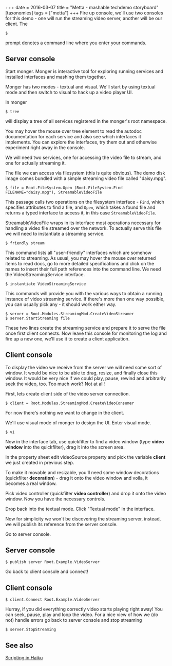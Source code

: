 +++
date = 2016-03-07
title = "Metta - mashable techdemo storyboard"
[taxonomies]
tags = ["metta"]
+++
Fire up console, we'll use two consoles for this demo - one will run the streaming video server, another will be our client. The

    $

prompt denotes a command line where you enter your commands.

<!-- more -->

## Server console

Start monger. Monger is interactive tool for exploring running services and installed interfaces and mashing them together.

Monger has two modes - textual and visual. We'll start by using textual mode and then switch to visual to hack up a video player UI.

In monger

    $ tree

will display a tree of all services registered in the monger's root namespace.

You may hover the mouse over tree element to read the autodoc documentation for each service and also see which interfaces it implements. You can explore the interfaces, try them out and otherwise experiment right away in the console.

We will need two services, one for accessing the video file to stream, and one for actually streaming it.

The file we can access via filesystem (this is quite obvious). The demo disk image comes bundled with a simple streaming video file called "daisy.mpg".


    $ file = Root.FileSystem.Open (Root.FileSystem.Find FILENAME="daisy.mpg"), StreamableVideoFile

This passage calls two operations on the filesystem interface - `Find`, which specifies attributes to find a file, and `Open`, which takes a found file and returns a typed interface to access it, in this case `StreamableVideoFile`.

StreamableVideoFile wraps in its interface most operations necessary for handling a video file streamed over the network. To actually serve this file we will need to instantiate a streaming service.

    $ friendly stream

This command lists all "user-friendly" interfaces which are somehow related to streaming. As usual, you may hover the mouse over returned items to read docs, go to more detailed specifications and click on the names to insert their full path references into the command line. We need the VideoStreamingService interface.

    $ instantiate VideoStreamingService

This commands will provide you with the various ways to obtain a running instance of video streaming service. If there's more than one way possible, you can usually pick any - it should work either way.

    $ server = Root.Modules.StreamingMod.CreateVideoStreamer
    $ server.StartStreaming file

These two lines create the streaming service and prepare it to serve the file once first client connects. Now leave this console for monitoring the log and fire up a new one, we'll use it to create a client application.

## Client console

To display the video we receive from the server we will need some sort of window. It would be nice to be able to drag, resize, and finally close this window. It would be very nice if we could play, pause, rewind and arbitrarily seek the video, too. Too much work? Not at all!

First, lets create client side of the video server connection.

    $ client = Root.Modules.StreamingMod.CreateVideoConsumer

For now there's nothing we want to change in the client.

We'll use visual mode of monger to design the UI. Enter visual mode.

    $ vi

Now in the interface tab, use quickfilter to find a video window (type **video window** into the quickfilter), drag it into the screen area.

In the property sheet edit videoSource property and pick the variable **client** we just created in previous step.

To make it movable and resizable, you'll need some window decorations (quickfilter **decoration**) - drag it onto the video window and voila, it becomes a real window.

Pick video controller (quickfilter **video controller**) and drop it onto the video window. Now you have the necessary controls.

Drop back into the textual mode. Click "Textual mode" in the interface.

Now for simplicity we won't be discovering the streaming server, instead, we will publish its reference from the server console.

Go to server console.

## Server console

    $ publish server Root.Example.VideoServer

Go back to client console and connect!

## Client console

    $ client.Connect Root.Example.VideoServer

Hurray, if you did everything correctly video starts playing right away! You can seek, pause, play and loop the video. For a nice view of how we (do not) handle errors go back to server console and stop streaming

    $ server.StopStreaming

## See also

[Scripting in Haiku](https://www.haiku-os.org/blog/humdinger/2017-11-05_scripting_the_gui_with_hey/)

